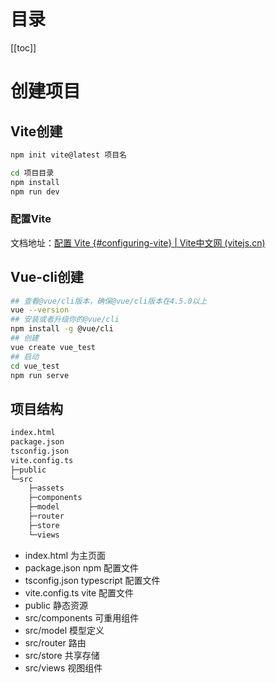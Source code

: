 # 目录

[[toc]]

# 创建项目
## Vite创建

```bash
npm init vite@latest 项目名

cd 项目目录
npm install
npm run dev
```
### 配置Vite
文档地址：[配置 Vite {#configuring-vite} | Vite中文网 (vitejs.cn)](https://vitejs.cn/config/#server-port)
## Vue-cli创建
```bash
## 查看@vue/cli版本，确保@vue/cli版本在4.5.0以上
vue --version
## 安装或者升级你的@vue/cli
npm install -g @vue/cli
## 创建
vue create vue_test
## 启动
cd vue_test
npm run serve
```
## 项目结构
```bash
index.html
package.json
tsconfig.json
vite.config.ts
├─public
└─src
    ├─assets
    ├─components
    ├─model
    ├─router
    ├─store
    └─views
```

- index.html 为主页面
- package.json npm 配置文件
- tsconfig.json typescript 配置文件
- vite.config.ts vite 配置文件
- public 静态资源
- src/components 可重用组件
- src/model 模型定义
- src/router 路由
- src/store 共享存储
- src/views 视图组件
